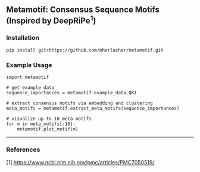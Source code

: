 ## Metamotif: Consensus Sequence Motifs (Inspired by DeepRiPe<sup>1</sup>)

### Installation
```
pip install git+https://github.com/mhorlacher/metamotif.git
```

### Example Usage

```
import metamotif

# get example data
sequence_importances = metamotif.example_data.QKI

# extract consensus motifs via embedding and clustering
meta_motifs = metamotif.extract_meta_motifs(sequence_importances)

# visualize up to 10 meta motifs
for m in meta_motifs[:10]:
    metamotif.plot_motif(m)
```








---
### References
[1] https://www.ncbi.nlm.nih.gov/pmc/articles/PMC7050519/